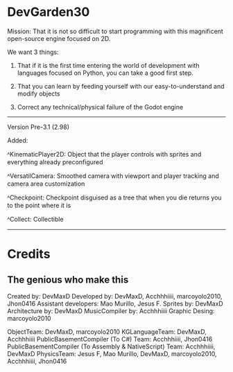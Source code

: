 # DevGarden30
Mission:
That it is not so difficult to start programming with this magnificent open-source engine focused on 2D.

We want 3 things:

1. That if it is the first time entering the world of development with languages ​​focused on Python, you can take a good first step.

2. That you can learn by feeding yourself with our easy-to-understand and modify objects

3. Correct any technical/physical failure of the Godot engine



--------

Version Pre-3.1 (2.98)

Added:

ᴬKinematicPlayer2D: Object that the player controls with sprites and everything already preconfigured

ᴬVersatilCamera: Smoothed camera with viewport and player tracking and camera area customization

ᴬCheckpoint: Checkpoint disguised as a tree that when you die returns you to the point where it is

ᴬCollect: Collectible



-----

# Credits
## The genious who make this


Created by: DevMaxD
Developed by: DevMaxD, Acchhhiiii, marcoyolo2010, Jhon0416
Assistant developers: Mao Murillo, Jesus F.
Sprites by: DevMaxD
Architecture by: DevMaxD
MusicCompiler by: Acchhhiiii
Graphic Desing: marcoyolo2010

ObjectTeam: DevMaxD, marcoyolo2010
KGLanguageTeam: DevMaxD, Acchhhiiii
PublicBasementCompiler (To C#) Team: Acchhhiiii, Jhon0416
PublicBasementCompiler (To Assembly & NativeScript) Team: Acchhhiiii, DevMaxD
PhysicsTeam: Jesus F, Mao Murillo, DevMaxD, marcoyolo2010, Acchhhiiii, Jhon0416
